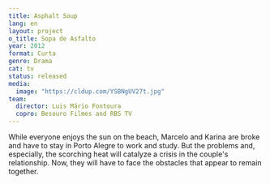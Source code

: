 ```yaml
---
title: Asphalt Soup
lang: en
layout: project
o_title: Sopa de Asfalto
year: 2012
format: Curta
genre: Drama
cat: tv
status: released
media:
  image: "https://cldup.com/YSBNgUV27t.jpg"
team:
  director: Luis Mário Fontoura
  copro: Besouro Filmes and RBS TV
---
```


While everyone enjoys the sun on the beach, Marcelo and Karina are broke and have to stay in Porto Alegre to work and study. But the problems and, especially, the scorching heat will catalyze a crisis in the couple's relationship. Now, they will have to face the obstacles that appear to remain together.
